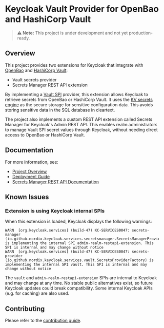 # Keycloak Vault Provider for OpenBao and HashiCorp Vault

> **⚠️ Note:**
> This project is under development and not yet production-ready.

## Overview

This project provides two extensions for Keycloak that integrate with [OpenBao](https://openbao.org/) and [HashiCorp Vault](https://developer.hashicorp.com/vault):

- Vault secrets provider
- Secrets Manager REST API extension

By implementing a [Vault SPI](https://www.keycloak.org/server/vault) provider, this extension allows Keycloak to retrieve secrets from OpenBao or HashiCorp Vault.
It uses the [KV secrets engine](https://openbao.org/docs/secrets/kv/) as the secure storage for sensitive configuration data.
This avoids storing sensitive data in the SQL database in cleartext.

The project also implements a custom REST API extension called Secrets Manager for Keycloak's Admin REST API.
This enables realm administrators to manage Vault SPI secret values through Keycloak, without needing direct access to OpenBao or HashiCorp Vault.

## Documentation

For more information, see:

- [Project Overview](docs/overview.md)
- [Deployment Guide](docs/deployment.md)
- [Secrets Manager REST API Documentation](docs/api.md)

## Known Issues

### Extension is using Keycloak internal SPIs

When this extension is loaded, Keycloak displays the following warnings:

```
WARN  [org.keycloak.services] (build-47) KC-SERVICES0047: secrets-manager (io.github.nordix.keycloak.services.secretsmanager.SecretsManagerProviderFactory) is implementing the internal SPI admin-realm-restapi-extension. This SPI is internal and may change without notice
WARN  [org.keycloak.services] (build-47) KC-SERVICES0047: secrets-provider (io.github.nordix.keycloak.services.vault.SecretsProviderFactory) is implementing the internal SPI vault. This SPI is internal and may change without notice
```

The `vault` and `admin-realm-restapi-extension` SPIs are internal to Keycloak and may change at any time. No stable public alternatives exist, so future Keycloak updates could break compatibility. Some internal Keycloak APIs (e.g. for caching) are also used.

## Contributing

Please refer to the [contribution guide](CONTRIBUTING.md).
